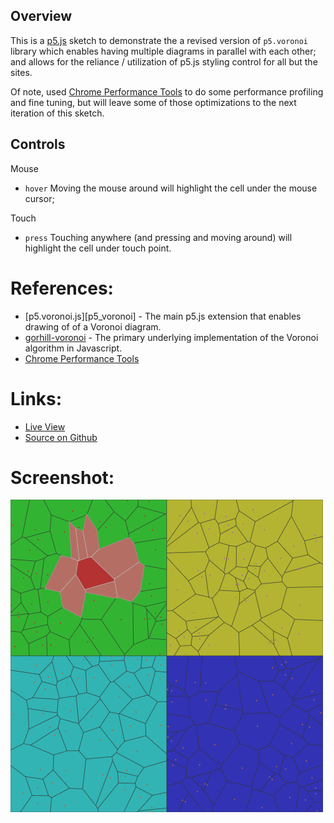 
## Overview

This is a [p5.js][p5js-home] sketch to demonstrate the a revised version of `p5.voronoi` library which enables having multiple diagrams in parallel with each other; and allows for the reliance / utilization of p5.js styling control for all but the sites.

Of note, used [Chrome Performance Tools][chrome-perf-tools] to do some performance profiling and fine tuning, but will leave some of those optimizations to the next iteration of this sketch.

## Controls

Mouse
* `hover` Moving the mouse around will highlight the cell under the mouse cursor;

Touch
* `press` Touching anywhere (and pressing and moving around) will highlight the cell under touch point.

# References:
* [p5.voronoi.js][p5_voronoi] - The main p5.js extension that enables drawing of of a Voronoi diagram.
* [gorhill-voronoi][gorhill-voronoi] - The primary underlying implementation of the Voronoi algorithm in Javascript.
* [Chrome Performance Tools][chrome-perf-tools]


# Links: 

* [Live View][live-view]
* [Source on Github][source-code]

# Screenshot:

![screenshot][screenshot-01]

[p5js-home]: https://p5js.org/
[source-code]: https://github.com/brianhonohan/sketchbook/tree/master/p5js/common/examples/voronoi-2/
[live-view]: https://brianhonohan.com/sketchbook/p5js/common/examples/voronoi-2/
[screenshot-01]: ./screenshot-01.png
[p5.voronoi.js]: https://github.com/Dozed12/p5.voronoi
[gorhill-voronoi]: https://github.com/gorhill/Javascript-Voronoi
[chrome-perf-tools]: https://developer.chrome.com/docs/devtools/performance